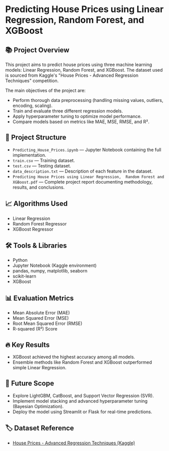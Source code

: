 # Predicting House Prices using Linear Regression, Random Forest, and XGBoost

## 📚 Project Overview
This project aims to predict house prices using three machine learning models: Linear Regression, Random Forest, and XGBoost. The dataset used is sourced from Kaggle's "House Prices - Advanced Regression Techniques" competition.

The main objectives of the project are:
- Perform thorough data preprocessing (handling missing values, outliers, encoding, scaling).
- Train and evaluate three different regression models.
- Apply hyperparameter tuning to optimize model performance.
- Compare models based on metrics like MAE, MSE, RMSE, and R².

## 📂 Project Structure
- `Predicting_House_Prices.ipynb` — Jupyter Notebook containing the full implementation.
- `train.csv` — Training dataset.
- `test.csv` — Testing dataset.
- `data_description.txt` — Description of each feature in the dataset.
- `Predicting House Prices using Linear Regression,  Random Forest and XGBoost.pdf` — Complete project report documenting methodology, results, and conclusions.

## 📈 Algorithms Used
- Linear Regression
- Random Forest Regressor
- XGBoost Regressor

## 🛠️ Tools & Libraries
- Python
- Jupyter Notebook (Kaggle environment)
- pandas, numpy, matplotlib, seaborn
- scikit-learn
- XGBoost

## 📊 Evaluation Metrics
- Mean Absolute Error (MAE)
- Mean Squared Error (MSE)
- Root Mean Squared Error (RMSE)
- R-squared (R²) Score

## 🔥 Key Results
- XGBoost achieved the highest accuracy among all models.
- Ensemble methods like Random Forest and XGBoost outperformed simple Linear Regression.

## 🔮 Future Scope
- Explore LightGBM, CatBoost, and Support Vector Regression (SVR).
- Implement model stacking and advanced hyperparameter tuning (Bayesian Optimization).
- Deploy the model using Streamlit or Flask for real-time predictions.

## 🏷️ Dataset Reference
- [House Prices - Advanced Regression Techniques (Kaggle)](https://www.kaggle.com/competitions/house-prices-advanced-regression-techniques)
